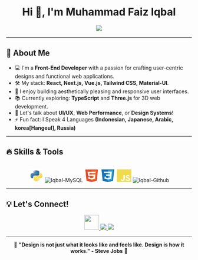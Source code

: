 <h1 align="center">Hi 👋, I'm Muhammad Faiz Iqbal </h1>

<p align="center">
  <a href="https://github.com/faiziqbal1201">
    <img src="https://readme-typing-svg.herokuapp.com?color=%2336BCF7&center=true&vCenter=true&lines=Welcome+to+my+GitHub+Profile!;Front-End+Developer;Lover+of+Clean+and+Modern+Designs;Always+Learning+New+Things" />
  </a>
</p>

---

## 🌟 About Me
- 💻 I'm a **Front-End Developer** with a passion for crafting user-centric designs and functional web applications.
- 🛠️ My stack: **React, Next.js, Vue.js, Tailwind CSS, Material-UI**.
- 🎨 I enjoy building aesthetically pleasing and responsive user interfaces.
- 📚 Currently exploring: **TypeScript** and **Three.js** for 3D web development.
- 💬 Let's talk about **UI/UX**, **Web Performance**, or **Design Systems**!
- ⚡ Fun fact: I Speak 4 Languages **(Indonesian, Japanese, Arabic, korea[Hangeul], Russia)**
---

## 🔥 Skills & Tools
<div style="text-align: center;">
    <br>
    <img alt="Iqbal-Python" height="35" width="40" src="https://raw.githubusercontent.com/devicons/devicon/master/icons/python/python-original.svg">
    <img alt="Iqbal-MySQL" height="35" width="40" src="https://cdn.jsdelivr.net/gh/devicons/devicon/icons/mysql/mysql-original-wordmark.svg">
    <img alt="Iqbal-HTML" height="35" width="40" src="https://raw.githubusercontent.com/devicons/devicon/master/icons/html5/html5-original.svg">
    <img alt="Iqbal-CSS" height="35" width="40" src="https://raw.githubusercontent.com/devicons/devicon/master/icons/css3/css3-original.svg">
    <img alt="Iqbal-Js" height="35" width="40" src="https://raw.githubusercontent.com/devicons/devicon/master/icons/javascript/javascript-plain.svg">
    <img alt="Iqbal-Github" height="35" width="40" src="https://cdn.jsdelivr.net/gh/devicons/devicon/icons/github/github-original-wordmark.svg">
</div>

---
## 💡 Let's Connect!
<p align="center">
   <a href="https://www.linkedin.com/in/muhammad-iqbal-18781a304" target="_blank">
      <img src="https://cdn-icons-png.flaticon.com/512/174/174857.png" width="40" height="40">
   </a>
   <a href="mailto:mfaiziqbal01@gmail.com">
      <img src="https://img.shields.io/badge/Gmail-D14836?style=for-the-badge&logo=gmail&logoColor=white">
   </a>
   <a href="https://www.instagram.com/faiz.ball/" target="_blank">
      <img src="https://img.shields.io/badge/Instagram-E4405F?style=for-the-badge&logo=instagram&logoColor=white">
   </a>
</p>

----

<p align="center">
  🚀 <b>"Design is not just what it looks like and feels like. Design is how it works." - Steve Jobs</b> 🚀
</p>